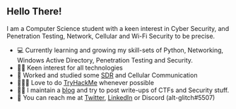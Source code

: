## Hello There!

I am a Computer Science student with a keen interest in Cyber Security, and Penetration Testing, Network, Cellular and Wi-Fi Security to be precise. 

- 💻 Currently learning and growing my skill-sets of Python, Networking, Windows Active Directory, Penetration Testing and Security.
- 🙋🏽 Keen interest for all technologies
- 📶 Worked and studied some [SDR](https://github.com/alt-glitch/SDR-101) and Cellular Communication
- 👨🏾‍💻 Love to do [TryHackMe](https://tryhackme.com/p/glitch) whenever possible
- ✍🏽 I maintain a [blog](https://sidb.in) and try to post write-ups of CTFs and Security stuff.
- 📱 You can reach me at [Twitter](https://twitter.com/siddharthdotexe), [LinkedIn](https://www.linkedin.com/in/siddharth-balyan/) or Discord (alt-glitch#5507)

